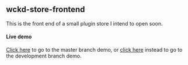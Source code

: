## wckd-store-frontend

This is the front end of a small plugin store I intend to open soon.

#### Live demo

[Click here](https://wckd-store-frontend.vercel.app/) to go to the master branch demo,
or [click here](https://wckd-store-frontend-git-development.devwckd.vercel.app/) instead to go to the development branch demo.
